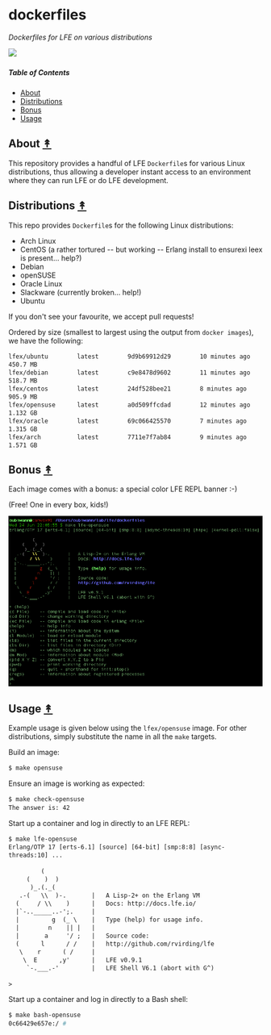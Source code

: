 # dockerfiles

*Dockerfiles for LFE on various distributions*

<image src="resources/images/docker-thumb.png" />

##### Table of Contents

* [About](#about-)
* [Distributions](#distributions-)
* [Bonus](#bonus-)
* [Usage](#usage-)

## About [&#x219F;](#table-of-contents)

This repository provides a handful of LFE ``Dockerfile``s for various Linux
distributions, thus allowing a developer instant access to an environment
where they can run LFE or do LFE development.


## Distributions [&#x219F;](#table-of-contents)

This repo provides ``Dockerfile``s for the following Linux distributions:

* Arch Linux
* CentOS (a rather tortured -- but working -- Erlang install to ensurexi
  leex is present... help?)
* Debian
* openSUSE
* Oracle Linux
* Slackware (currently broken... help!)
* Ubuntu

If you don't see your favourite, we accept pull requests!

Ordered by size (smallest to largest using the output from ``docker images``),
we have the following:

```
lfex/ubuntu        latest        9d9b69912d29        10 minutes ago      450.7 MB
lfex/debian        latest        c9e8478d9602        11 minutes ago      518.7 MB
lfex/centos        latest        24df528bee21        8 minutes ago       905.9 MB
lfex/opensuse      latest        a0d509ffcdad        12 minutes ago      1.132 GB
lfex/oracle        latest        69c066425570        7 minutes ago       1.315 GB
lfex/arch          latest        7711e7f7ab84        9 minutes ago       1.571 GB
```

## Bonus [&#x219F;](#table-of-contents)

Each image comes with a bonus: a special color LFE REPL banner :-)

(Free! One in every box, kids!)

<img src="resources/images/screenshot.png" />


## Usage [&#x219F;](#table-of-contents)

Example usage is given below using the ``lfex/opensuse`` image. For other
distributions, simply substitute the name in all the ``make`` targets.

Build an image:

```bash
$ make opensuse
```

Ensure an image is working as expected:

```bash
$ make check-opensuse
The answer is: 42
```

Start up a container and log in directly to an LFE REPL:

```
$ make lfe-opensuse
Erlang/OTP 17 [erts-6.1] [source] [64-bit] [smp:8:8] [async-threads:10] ...

         (
     (    )  )
      )_.(._(
   .-(   \\  )-.       |   A Lisp-2+ on the Erlang VM
  (     / \\    )      |   Docs: http://docs.lfe.io/
  |`-.._____..-';.     |
  |         g  (_ \    |   Type (help) for usage info.
  |        n    || |   |
  |       a     '/ ;   |   Source code:
  (      l      / /    |   http://github.com/rvirding/lfe
   \    r      ( /     |
    \  E      ,y'      |   LFE v0.9.1
     `-.___.-'         |   LFE Shell V6.1 (abort with G^)

>
```


Start up a container and log in directly to a Bash shell:

```bash
$ make bash-opensuse
0c66429e657e:/ #
```

